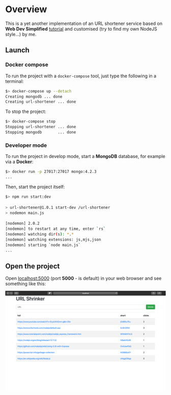 
# Overview

This is a yet another implementation of an URL shortener service based on **Web Dev Simplified** [tutorial](https://www.youtube.com/watch?v=SLpUKAGnm-g&t=25s) and customised (try to find my own NodeJS style...) by me.

## Launch

### Docker compose

To run the project with a `docker-compose` tool, just type the following in a terminal:

```bash
$> docker-compose up --detach
Creating mongodb ... done
Creating url-shortener ... done
```

To stop the project:

```bash
$> docker-compose stop
Stopping url-shortener ... done
Stopping mongodb       ... done
```

### Developer mode

To run the project in develop mode, start a **MongoDB** database, for example via a **Docker**:

```bash
$> docker run -p 27017:27017 mongo:4.2.3
...
```

Then, start the project itself:

```bash
$> npm run start:dev

> url-shortener@1.0.1 start-dev /url-shortener
> nodemon main.js

[nodemon] 2.0.2
[nodemon] to restart at any time, enter `rs`
[nodemon] watching dir(s): *.*
[nodemon] watching extensions: js,mjs,json
[nodemon] starting `node main.js`
...
```

## Open the project

Open [localhost:5000](http://localhost:5000) (port **5000** - is default) in your web browser and see something like this:

![filled table](https://github.com/xxlabaza/nodejs-url-shortener/blob/master/.screenshots/screenshot-1.png?raw=true)
